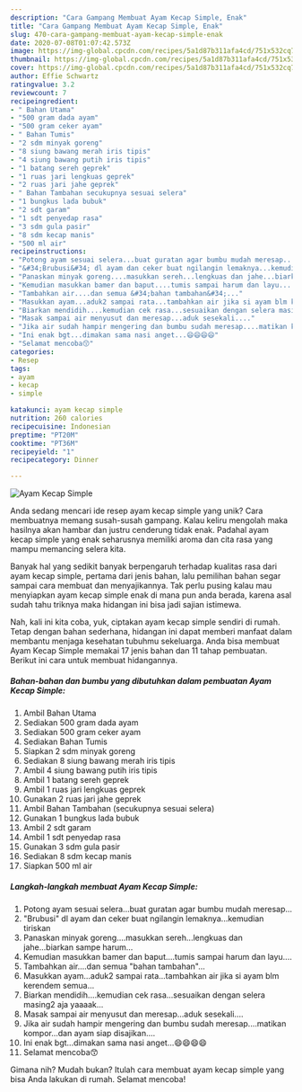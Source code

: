```yaml
---
description: "Cara Gampang Membuat Ayam Kecap Simple, Enak"
title: "Cara Gampang Membuat Ayam Kecap Simple, Enak"
slug: 470-cara-gampang-membuat-ayam-kecap-simple-enak
date: 2020-07-08T01:07:42.573Z
image: https://img-global.cpcdn.com/recipes/5a1d87b311afa4cd/751x532cq70/ayam-kecap-simple-foto-resep-utama.jpg
thumbnail: https://img-global.cpcdn.com/recipes/5a1d87b311afa4cd/751x532cq70/ayam-kecap-simple-foto-resep-utama.jpg
cover: https://img-global.cpcdn.com/recipes/5a1d87b311afa4cd/751x532cq70/ayam-kecap-simple-foto-resep-utama.jpg
author: Effie Schwartz
ratingvalue: 3.2
reviewcount: 7
recipeingredient:
- " Bahan Utama"
- "500 gram dada ayam"
- "500 gram ceker ayam"
- " Bahan Tumis"
- "2 sdm minyak goreng"
- "8 siung bawang merah iris tipis"
- "4 siung bawang putih iris tipis"
- "1 batang sereh geprek"
- "1 ruas jari lengkuas geprek"
- "2 ruas jari jahe geprek"
- " Bahan Tambahan secukupnya sesuai selera"
- "1 bungkus lada bubuk"
- "2 sdt garam"
- "1 sdt penyedap rasa"
- "3 sdm gula pasir"
- "8 sdm kecap manis"
- "500 ml air"
recipeinstructions:
- "Potong ayam sesuai selera...buat guratan agar bumbu mudah meresap..."
- "&#34;Brubusi&#34; dl ayam dan ceker buat ngilangin lemaknya...kemudian tiriskan"
- "Panaskan minyak goreng....masukkan sereh...lengkuas dan jahe...biarkan sampe harum..."
- "Kemudian masukkan bamer dan baput....tumis sampai harum dan layu...."
- "Tambahkan air....dan semua &#34;bahan tambahan&#34;..."
- "Masukkan ayam...aduk2 sampai rata...tambahkan air jika si ayam blm kerendem semua..."
- "Biarkan mendidih....kemudian cek rasa...sesuaikan dengan selera masing2 aja yaaaak..."
- "Masak sampai air menyusut dan meresap...aduk sesekali...."
- "Jika air sudah hampir mengering dan bumbu sudah meresap....matikan kompor...dan ayam siap disajikan...."
- "Ini enak bgt...dimakan sama nasi anget...😄😄😄😄"
- "Selamat mencoba😙"
categories:
- Resep
tags:
- ayam
- kecap
- simple

katakunci: ayam kecap simple 
nutrition: 260 calories
recipecuisine: Indonesian
preptime: "PT20M"
cooktime: "PT36M"
recipeyield: "1"
recipecategory: Dinner

---
```



![Ayam Kecap Simple](https://img-global.cpcdn.com/recipes/5a1d87b311afa4cd/751x532cq70/ayam-kecap-simple-foto-resep-utama.jpg)

Anda sedang mencari ide resep ayam kecap simple yang unik? Cara membuatnya memang susah-susah gampang. Kalau keliru mengolah maka hasilnya akan hambar dan justru cenderung tidak enak. Padahal ayam kecap simple yang enak seharusnya memiliki aroma dan cita rasa yang mampu memancing selera kita.



Banyak hal yang sedikit banyak berpengaruh terhadap kualitas rasa dari ayam kecap simple, pertama dari jenis bahan, lalu pemilihan bahan segar sampai cara membuat dan menyajikannya. Tak perlu pusing kalau mau menyiapkan ayam kecap simple enak di mana pun anda berada, karena asal sudah tahu triknya maka hidangan ini bisa jadi sajian istimewa.


Nah, kali ini kita coba, yuk, ciptakan ayam kecap simple sendiri di rumah. Tetap dengan bahan sederhana, hidangan ini dapat memberi manfaat dalam membantu menjaga kesehatan tubuhmu sekeluarga. Anda bisa membuat Ayam Kecap Simple memakai 17 jenis bahan dan 11 tahap pembuatan. Berikut ini cara untuk membuat hidangannya.

<!--inarticleads1-->

##### Bahan-bahan dan bumbu yang dibutuhkan dalam pembuatan Ayam Kecap Simple:

1. Ambil  Bahan Utama
1. Sediakan 500 gram dada ayam
1. Sediakan 500 gram ceker ayam
1. Sediakan  Bahan Tumis
1. Siapkan 2 sdm minyak goreng
1. Sediakan 8 siung bawang merah iris tipis
1. Ambil 4 siung bawang putih iris tipis
1. Ambil 1 batang sereh geprek
1. Ambil 1 ruas jari lengkuas geprek
1. Gunakan 2 ruas jari jahe geprek
1. Ambil  Bahan Tambahan (secukupnya sesuai selera)
1. Gunakan 1 bungkus lada bubuk
1. Ambil 2 sdt garam
1. Ambil 1 sdt penyedap rasa
1. Gunakan 3 sdm gula pasir
1. Sediakan 8 sdm kecap manis
1. Siapkan 500 ml air




<!--inarticleads2-->

##### Langkah-langkah membuat Ayam Kecap Simple:

1. Potong ayam sesuai selera...buat guratan agar bumbu mudah meresap...
1. &#34;Brubusi&#34; dl ayam dan ceker buat ngilangin lemaknya...kemudian tiriskan
1. Panaskan minyak goreng....masukkan sereh...lengkuas dan jahe...biarkan sampe harum...
1. Kemudian masukkan bamer dan baput....tumis sampai harum dan layu....
1. Tambahkan air....dan semua &#34;bahan tambahan&#34;...
1. Masukkan ayam...aduk2 sampai rata...tambahkan air jika si ayam blm kerendem semua...
1. Biarkan mendidih....kemudian cek rasa...sesuaikan dengan selera masing2 aja yaaaak...
1. Masak sampai air menyusut dan meresap...aduk sesekali....
1. Jika air sudah hampir mengering dan bumbu sudah meresap....matikan kompor...dan ayam siap disajikan....
1. Ini enak bgt...dimakan sama nasi anget...😄😄😄😄
1. Selamat mencoba😙




Gimana nih? Mudah bukan? Itulah cara membuat ayam kecap simple yang bisa Anda lakukan di rumah. Selamat mencoba!
